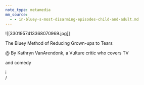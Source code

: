 ```yaml
---
note_type: metamedia
mm_source:
  - - in-bluey-s-most-disarming-episodes-child-and-adult.md
---
```


![[3301957413368070969.jpg]]

The Bluey Method of
Reducing Grown-ups to
Tears

@ By Kathryn VanArendonk, a Vulture critic who covers TV

and comedy

i\
\/


